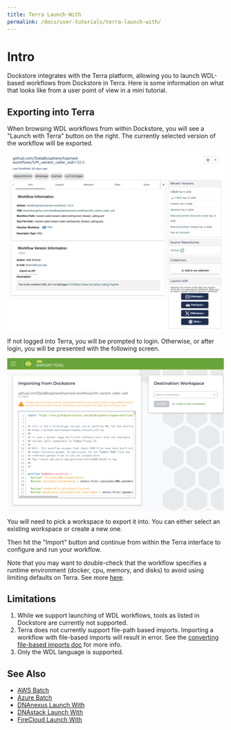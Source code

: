```yaml
---
title: Terra Launch-With
permalink: /docs/user-tutorials/terra-launch-with/
---
```

# Intro

Dockstore integrates with the Terra platform, allowing you to launch WDL-based workflows from Dockstore in Terra.  Here is some
information on what that looks like from a user point of view in a mini tutorial.

## Exporting into Terra

When browsing WDL workflows from within Dockstore, you will see a "Launch with Terra" button on the right. The currently selected
version of the workflow will be exported.

![WDL workflow](/assets/images/docs/terra/terra_from_dockstore1.png)

If not logged into Terra, you will be prompted to login. Otherwise, or after login, you will be presented with the following screen. 

![WDL workflow import](/assets/images/docs/terra/terra_from_dockstore2.png)

You will need to pick a workspace to export it into. You can either select an existing workspace or create a new one.

Then hit the "Import" button and continue from within the Terra interface to configure and run your workflow.

Note that you may want to double-check that the workflow specifies a runtime environment (docker, cpu, memory, and disks) to avoid using limiting defaults on Terra.
See more [here](https://cromwell.readthedocs.io/en/stable/wf_options/Overview).

## Limitations
1. While we support launching of WDL workflows, tools as listed in Dockstore are currently not supported.
1. Terra does not currently support file-path based imports.  Importing a workflow with file-based imports will result in error.  See the [converting file-based imports doc](/docs/user-tutorials/language-support/#converting-file-path-based-imports-to-public-https-based-imports-for-wdl) for more info.
1. Only the WDL language is supported.

## See Also

* [AWS Batch](/docs/publisher-tutorials/aws-batch/)
* [Azure Batch](/docs/publisher-tutorials/azure-batch/)
* [DNAnexus Launch With](/docs/user-tutorials/dnanexus-launch-with/)
* [DNAstack Launch With](/docs/user-tutorials/dnastack-launch-with/)
* [FireCloud Launch With](/docs/user-tutorials/firecloud-launch-with/)
